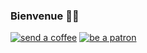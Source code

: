 ### Bienvenue 👋🏾

<!-- ![pinned-star-chart][pinned-star-history] -->

[![send a coffee][buymeacoffee-badge]][buymeacoffee-link]
[![be a patron][patreon-badge]][patreon-link]

<!-- LINKS -->
[buymeacoffee-link]: https://www.buymeacoffee.com/code.addiction
[buymeacoffee-badge]: https://img.shields.io/badge/send-a_coffee-FFDD00?logo=buymeacoffee

[githubsponsors-link]: https://github.com/sponsors/iamogbz
[githubsponsors-badge]: https://img.shields.io/badge/be-a_sponsor-EA4AAA?logo=githubsponsors

[patreon-link]: https://patreon.com/juju_board
[patreon-badge]: https://img.shields.io/badge/be-a_patron-FF424D?logo=patreon

[paypal-link]: https://www.paypal.com/donate/?hosted_button_id=YU8KMXAXYKFS4
[paypal-badge]: https://img.shields.io/badge/send-a_donation-009CDE?logo=paypal

[pinned-star-history]: https://star-history.com/embed?secret=#iamogbz/react-mirror&iamogbz/nvshim&iamogbz/chrome-alt-tabs&iamogbz/oh-my-scripts&iamogbz/jest-mock-props&iamogbz/react-ducks&Date
